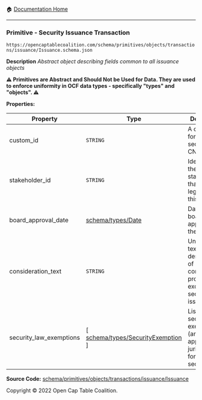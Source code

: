 :house: [Documentation Home](../../../../../../README.md)

---

### Primitive - Security Issuance Transaction

`https://opencaptablecoalition.com/schema/primitives/objects/transactions/issuance/Issuance.schema.json`

**Description** _Abstract object describing fields common to all issuance objects_

**:warning: Primitives are Abstract and Should Not be Used for Data. They are used to enforce uniformity in OCF data types - specifically "types" and "objects". :warning:**

**Properties:**

| Property                | Type                                                                         | Description                                                                               | Required   |
| ----------------------- | ---------------------------------------------------------------------------- | ----------------------------------------------------------------------------------------- | ---------- |
| custom_id               | `STRING`                                                                     | A custom ID for this security (e.g. CN-1.)                                                | `REQUIRED` |
| stakeholder_id          | `STRING`                                                                     | Identifier for the stakeholder that holds legal title to this security                    | `REQUIRED` |
| board_approval_date     | [schema/types/Date](../../../../types/Date.md)                               | Date of board approval for the security                                                   | -          |
| consideration_text      | `STRING`                                                                     | Unstructured text description of consideration provided in exchange for security issuance | -          |
| security_law_exemptions | [ [schema/types/SecurityExemption](../../../../types/SecurityExemption.md) ] | List of security law exemptions (and applicable jurisdictions) for this security          | `REQUIRED` |

**Source Code:** [schema/primitives/objects/transactions/issuance/Issuance](../../../../../docs/markdown/schema/primitives/objects/transactions/issuance/Issuance.schema.json)

Copyright © 2022 Open Cap Table Coalition.
